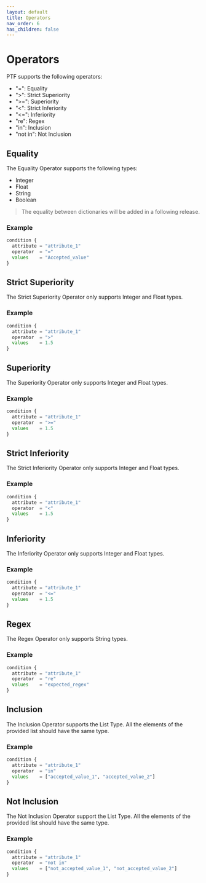 ```yaml
---
layout: default
title: Operators
nav_order: 6
has_children: false
---
```


# Operators

PTF supports the following operators:

- "=": Equality
- ">": Strict Superiority
- ">=": Superiority
- "<": Strict Inferiority
- "<=": Inferiority
- "re": Regex
- "in": Inclusion
- "not in": Not Inclusion

## Equality

The Equality Operator supports the following types:

- Integer
- Float
- String
- Boolean

> The equality between dictionaries will be added in a following release.

### Example

```terraform
condition {
  attribute = "attribute_1"
  operator  = "="
  values    = "Accepted_value"
}
```

## Strict Superiority

The Strict Superiority Operator only supports Integer and Float types.

### Example

```terraform
condition {
  attribute = "attribute_1"
  operator  = ">"
  values    = 1.5
}
```

## Superiority

The Superiority Operator only supports Integer and Float types.

### Example

```terraform
condition {
  attribute = "attribute_1"
  operator  = ">="
  values    = 1.5
}
```

## Strict Inferiority

The Strict Inferiority Operator only supports Integer and Float types.

### Example

```terraform
condition {
  attribute = "attribute_1"
  operator  = "<"
  values    = 1.5
}
```

## Inferiority

The Inferiority Operator only supports Integer and Float types.

### Example

```terraform
condition {
  attribute = "attribute_1"
  operator  = "<="
  values    = 1.5
}
```

## Regex

The Regex Operator only supports String types.

### Example

```terraform
condition {
  attribute = "attribute_1"
  operator  = "re"
  values    = "expected_regex"
}
```

## Inclusion

The Inclusion Operator supports the List Type. All the elements of the provided list should have the same type.

### Example

```terraform
condition {
  attribute = "attribute_1"
  operator  = "in"
  values    = ["accepted_value_1", "accepted_value_2"]
}
```

## Not Inclusion

The Not Inclusion Operator support the List Type. All the elements of the provided list should have the same type.

### Example

```terraform
condition {
  attribute = "attribute_1"
  operator  = "not in"
  values    = ["not_accepted_value_1", "not_accepted_value_2"]
}
```